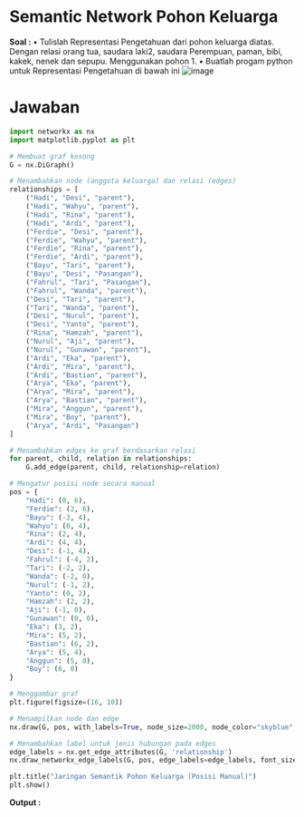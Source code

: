 # Semantic Network Pohon Keluarga

**Soal :**
•	Tulislah Representasi Pengetahuan dari pohon keluarga diatas. Dengan relasi orang tua, saudara laki2, saudara Perempuan, paman, bibi, kakek, nenek dan sepupu. Menggunakan pohon 1. 
•	Buatlah progam python untuk Representasi Pengetahuan di bawah ini
![image](https://github.com/user-attachments/assets/fd42e616-449a-455d-9d37-b6116a5584c2)



 # Jawaban

```python
import networkx as nx
import matplotlib.pyplot as plt

# Membuat graf kosong
G = nx.DiGraph()

# Menambahkan node (anggota keluarga) dan relasi (edges)
relationships = [
    ("Hadi", "Desi", "parent"),
    ("Hadi", "Wahyu", "parent"),
    ("Hadi", "Rina", "parent"),
    ("Hadi", "Ardi", "parent"),
    ("Ferdie", "Desi", "parent"),
    ("Ferdie", "Wahyu", "parent"),
    ("Ferdie", "Rina", "parent"),
    ("Ferdie", "Ardi", "parent"),
    ("Bayu", "Tari", "parent"),
    ("Bayu", "Desi", "Pasangan"),
    ("Fahrul", "Tari", "Pasangan"),
    ("Fahrul", "Wanda", "parent"),
    ("Desi", "Tari", "parent"),
    ("Tari", "Wanda", "parent"),
    ("Desi", "Nurul", "parent"),
    ("Desi", "Yanto", "parent"),
    ("Rina", "Hamzah", "parent"),
    ("Nurul", "Aji", "parent"),
    ("Nurul", "Gunawan", "parent"),
    ("Ardi", "Eka", "parent"),
    ("Ardi", "Mira", "parent"),
    ("Ardi", "Bastian", "parent"),
    ("Arya", "Eka", "parent"),
    ("Arya", "Mira", "parent"),
    ("Arya", "Bastian", "parent"),
    ("Mira", "Anggun", "parent"),
    ("Mira", "Boy", "parent"),
    ("Arya", "Ardi", "Pasangan")
]

# Menambahkan edges ke graf berdasarkan relasi
for parent, child, relation in relationships:
    G.add_edge(parent, child, relationship=relation)

# Mengatur posisi node secara manual
pos = {
    "Hadi": (0, 6),
    "Ferdie": (2, 6),
    "Bayu": (-3, 4),
    "Wahyu": (0, 4),
    "Rina": (2, 4),
    "Ardi": (4, 4),
    "Desi": (-1, 4),
    "Fahrul": (-4, 2),
    "Tari": (-2, 2),
    "Wanda": (-2, 0),
    "Nurul": (-1, 2),
    "Yanto": (0, 2),
    "Hamzah": (2, 2),
    "Aji": (-1, 0),
    "Gunawan": (0, 0),
    "Eka": (3, 2),
    "Mira": (5, 2),
    "Bastian": (6, 2),
    "Arya": (5, 4),
    "Anggun": (5, 0),
    "Boy": (6, 0)
}

# Menggambar graf
plt.figure(figsize=(16, 10))

# Menampilkan node dan edge
nx.draw(G, pos, with_labels=True, node_size=2000, node_color="skyblue", font_size=10, font_color="black", font_weight="bold", arrowsize=20)

# Menambahkan label untuk jenis hubungan pada edges
edge_labels = nx.get_edge_attributes(G, 'relationship')
nx.draw_networkx_edge_labels(G, pos, edge_labels=edge_labels, font_size=8)

plt.title("Jaringan Semantik Pohon Keluarga (Posisi Manual)")
plt.show()

```
**Output :** <br>
